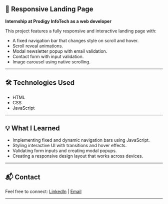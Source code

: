 ## 📌 Responsive Landing Page  
**Internship at Prodigy InfoTech as a web developer**

This project features a fully responsive and interactive landing page with:
- A fixed navigation bar that changes style on scroll and hover.
- Scroll reveal animations.
- Modal newsletter popup with email validation.
- Contact form with input validation.
- Image carousel using native scrolling.

---

## 🛠️ Technologies Used

- HTML 
- CSS 
- JavaScript

---


## 💡 What I Learned

- Implementing fixed and dynamic navigation bars using JavaScript.
- Styling interactive UI with transitions and hover effects.
- Validating form inputs and creating modal popups.
- Creating a responsive design layout that works across devices.

---

## 📬 Contact

Feel free to connect:
[LinkedIn](www.linkedin.com/in/raima-dey-13426a351) | [Email](mailto:raimadey9836@gmail.com)

---

